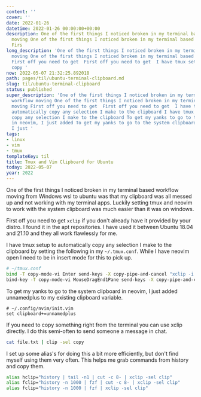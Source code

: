 ```yaml
---
content: ''
cover: ''
date: 2022-01-26
datetime: 2022-01-26 00:00:00+00:00
description: One of the first things I noticed broken in my terminal based workflow
  moving One of the first things I noticed broken in my terminal based workflow moving
  Firs
long_description: 'One of the first things I noticed broken in my terminal based workflow
  moving One of the first things I noticed broken in my terminal based workflow moving
  First off you need to get  First off you need to get  I have tmux setup to automatically
  copy '
now: 2022-05-07 21:32:25.892018
path: pages/til/ubuntu-terminal-clipboard.md
slug: til/ubuntu-terminal-clipboard
status: published
super_description: 'One of the first things I noticed broken in my terminal based
  workflow moving One of the first things I noticed broken in my terminal based workflow
  moving First off you need to get  First off you need to get  I have tmux setup to
  automatically copy any selection I make to the clipboard I have tmux setup to automatically
  copy any selection I make to the clipboard To get my yanks to go to the system clipboard
  in neovim, I just added To get my yanks to go to the system clipboard in neovim,
  I just '
tags:
- linux
- vim
- tmux
templateKey: til
title: Tmux and Vim Clipboard for Ubuntu
today: 2022-05-07
year: 2022
---
```


One of the first things I noticed broken in my terminal based workflow moving
from Windows wsl to ubuntu was that my clipboard was all messed up and not
working with my terminal apps.  Luckily setting tmux and neovim to work with
the system clipboard was much easier than it was on windows.

First off you need to get `xclip` if you don't already have it provided by your
distro.  I found it in the apt repositories.  I have used it between Ubuntu
18.04 and 21.10 and they all work flawlessly for me.

I have tmux setup to automatically copy any selection I make to the clipboard
by setting the following in my `~/.tmux.conf`. While I have neovim open I need
to be in insert mode for this to pick up.

``` bash
# ~/tmux.conf
bind -T copy-mode-vi Enter send-keys -X copy-pipe-and-cancel "xclip -i -f -selection primary | xclip -i -selection clipboard"
bind-key -T copy-mode-vi MouseDragEnd1Pane send-keys -X copy-pipe-and-cancel "xclip -selection clipboard -i"
```

To get my yanks to go to the system clipboard in neovim, I just added
unnamedplus to my existing clipboard variable.

``` vim
# ~/.config/nvim/init.vim
set clipboard+=unnamedplus
```

If you need to copy something right from the terminal you can use xclip
directly.  I do this semi-often to send someone a message in chat.

``` bash
cat file.txt | clip -sel copy
```

I set up some alias's for doing this a bit more efficiently, but don't find
myself using them very often.  This helps me grab commands from history and
copy them.

``` bash
alias hclip="history | tail -n1 | cut -c 8- | xclip -sel clip"
alias fclip="history -n 1000 | fzf | cut -c 8- | xclip -sel clip"
alias fclip="history -n 1000 | fzf | xclip -sel clip"
```